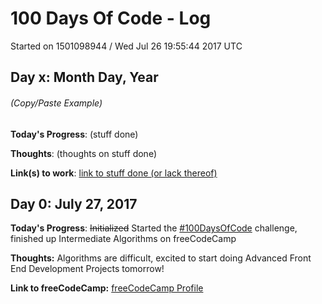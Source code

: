 # 100 Days Of Code - Log

Started on 1501098944 / Wed Jul 26 19:55:44 2017 UTC

## Day x: Month Day, Year
###### (Copy/Paste Example)
**Today's Progress**: (stuff done)

**Thoughts**: (thoughts on stuff done)

**Link(s) to work**: [link to stuff done (or lack thereof)](http://www.example.com)


## Day 0: July 27, 2017

**Today's Progress**: ~~Initialized~~ Started the [#100DaysOfCode](http://100daysofcode.com/) challenge, finished up Intermediate Algorithms on freeCodeCamp

**Thoughts:** Algorithms are difficult, excited to start doing Advanced Front End Development Projects tomorrow!

**Link to freeCodeCamp:** [freeCodeCamp Profile](https://www.freecodecamp.org/friedericktan21)

